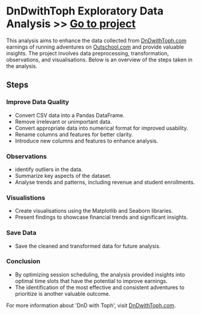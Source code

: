 # DnDwithToph Exploratory Data Analysis >> [Go to project](https://github.com/tophercollins/dndwithtoph-eda)

This analysis aims to enhance the data collected from [DnDwithToph.com](https://dndwithtoph.com/) earnings of running adventures on [Outschool.com](https://outschool.com/) and provide valuable insights. The project involves data preprocessing, transformation, observations, and visualisations. Below is an overview of the steps taken in the analysis.

## Steps

### Improve Data Quality

- Convert CSV data into a Pandas DataFrame.
- Remove irrelevant or unimportant data.
- Convert appropriate data into numerical format for improved usability.
- Rename columns and features for better clarity.
- Introduce new columns and features to enhance analysis.

### Observations

- identify outliers in the data.
- Summarize key aspects of the dataset.
- Analyse trends and patterns, including revenue and student enrollments.

### Visualistions

- Create visualisations using the Matplotlib and Seaborn libraries.
- Present findings to showcase financial trends and significant insights.
  
### Save Data

- Save the cleaned and transformed data for future analysis.

### Conclusion

- By optimizing session scheduling, the analysis provided insights into optimal time slots that have the potential to improve earnings.
- The identification of the most effective and consistent adventures to prioritize is another valuable outcome.

For more information about 'DnD with Toph', visit [DnDwithToph.com](https://dndwithtoph.com/).
